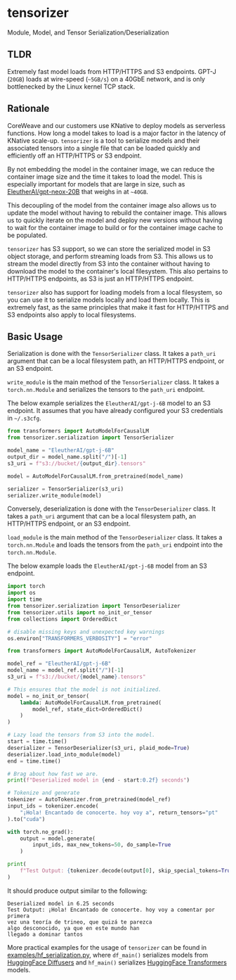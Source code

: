 # tensorizer
Module, Model, and Tensor Serialization/Deserialization

## TLDR
Extremely fast model loads from HTTP/HTTPS and S3 endpoints. GPT-J
(`20GB`) loads at wire-speed (`~5GB/s`) on a 40GbE network, and is
only bottlenecked by the Linux kernel TCP stack.

## Rationale
CoreWeave and our customers use KNative to deploy models as serverless
functions. How long a model takes to load is a major factor in the latency
of KNative scale-up. `tensorizer` is a tool to serialize models and their
associated tensors into a single file that can be loaded quickly and
efficiently off an HTTP/HTTPS or S3 endpoint.

By not embedding the model in the container image, we can reduce the
container image size and the time it takes to load the model. This is
especially important for models that are large in size, such as
[EleutherAI/gpt-neox-20B](https://huggingface.co/EleutherAI/gpt-neox-20B)
that weighs in at `~40GB`.

This decoupling of the model from the container image also allows us to
update the model without having to rebuild the container image. This allows
us to quickly iterate on the model and deploy new versions without having
to wait for the container image to build or for the container image cache
to be populated.

`tensorizer` has S3 support, so we can store the serialized model in S3
object storage, and perform streaming loads from S3. This allows us to
stream the model directly from S3 into the container without having to
download the model to the container's local filesystem. This also
pertains to HTTP/HTTPS endpoints, as S3 is just an HTTP/HTTPS endpoint.

`tensorizer` also has support for loading models from a local filesystem,
so you can use it to serialize models locally and load them locally. This
is extremely fast, as the same principles that make it fast for HTTP/HTTPS
and S3 endpoints also apply to local filesystems.

## Basic Usage
Serialization is done with the `TensorSerializer` class. It takes a
`path_uri` argument that can be a local filesystem path, an HTTP/HTTPS
endpoint, or an S3 endpoint.

`write_module` is the main method of the `TensorSerializer` class. It
takes a `torch.nn.Module` and serializes the tensors to the `path_uri`
endpoint.

The below example serializes the `EleutherAI/gpt-j-6B` model to an S3
endpoint. It assumes that you have already configured your S3
credentials in `~/.s3cfg`.

```python
from transformers import AutoModelForCausalLM
from tensorizer.serialization import TensorSerializer

model_name = "EleutherAI/gpt-j-6B"
output_dir = model_name.split("/")[-1]
s3_uri = f"s3://bucket/{output_dir}.tensors"

model = AutoModelForCausalLM.from_pretrained(model_name)

serializer = TensorSerializer(s3_uri)
serializer.write_module(model)
```

Conversely, deserialization is done with the `TensorDeserializer` class.
It takes a `path_uri` argument that can be a local filesystem path, an
HTTP/HTTPS endpoint, or an S3 endpoint.

`load_module` is the main method of the `TensorDeserializer` class. It
takes a `torch.nn.Module` and loads the tensors from the `path_uri`
endpoint into the `torch.nn.Module`.

The below example loads the `EleutherAI/gpt-j-6B` model from an S3
endpoint.

```python
import torch
import os
import time
from tensorizer.serialization import TensorDeserializer
from tensorizer.utils import no_init_or_tensor
from collections import OrderedDict

# disable missing keys and unexpected key warnings
os.environ["TRANSFORMERS_VERBOSITY"] = "error"

from transformers import AutoModelForCausalLM, AutoTokenizer

model_ref = "EleutherAI/gpt-j-6B"
model_name = model_ref.split("/")[-1]
s3_uri = f"s3://bucket/{model_name}.tensors"

# This ensures that the model is not initialized.
model = no_init_or_tensor(
    lambda: AutoModelForCausalLM.from_pretrained(
        model_ref, state_dict=OrderedDict()
    )
)

# Lazy load the tensors from S3 into the model.
start = time.time()
deserializer = TensorDeserializer(s3_uri, plaid_mode=True)
deserializer.load_into_module(model)
end = time.time()

# Brag about how fast we are.
print(f"Deserialized model in {end - start:0.2f} seconds")

# Tokenize and generate
tokenizer = AutoTokenizer.from_pretrained(model_ref)
input_ids = tokenizer.encode(
    "¡Hola! Encantado de conocerte. hoy voy a", return_tensors="pt"
).to("cuda")

with torch.no_grad():
    output = model.generate(
        input_ids, max_new_tokens=50, do_sample=True
    )

print(
    f"Test Output: {tokenizer.decode(output[0], skip_special_tokens=True)}"
)
```

It should produce output similar to the following:
```
Deserialized model in 6.25 seconds
Test Output: ¡Hola! Encantado de conocerte. hoy voy a comentar por primera
vez una teoría de trineo, que quizá te parezca
algo desconocido, ya que en este mundo han
llegado a dominar tantos
```


More practical examples for the usage of `tensorizer` can be found in
[examples/hf_serialization.py](examples/hf_serialization.py),
where `df_main()` serializes models from
[HuggingFace Diffusers](https://github.com/huggingface/diffusers)
and `hf_main()` serializes
[HuggingFace Transformers](https://github.com/huggingface/transformers) models.
